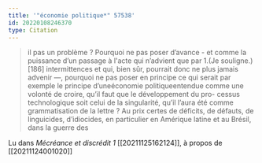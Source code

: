 ```yaml
---
title: '"économie politique*" 57538'
id: 20220108246370
type: Citation
---
```


> il pas un problème ? Pourquoi ne pas poser d’avance - et comme la puissance d’un passage à l'acte qui n’advient que par 1.(Je souligne.) [186] intermittences et qui, bien sûr, pourrait donc ne plus jamais advenir —, pourquoi ne pas poser en principe ce qui serait par exemple le principe d’uneéconomie politiqueentendue comme une volonté de croire, qu’il faut que le développement du pro- cessus technologique soit celui de la singularité, qu’il l’aura été comme grammatisation de la lettre ? Au prix certes de déficits, de défauts, de linguicides, d’idiocides, en particulier en Amérique latine et au Brésil, dans la guerre des

Lu dans *Mécréance et discrédit 1* [[20211125162124]], à propos de [[20211124001020]]